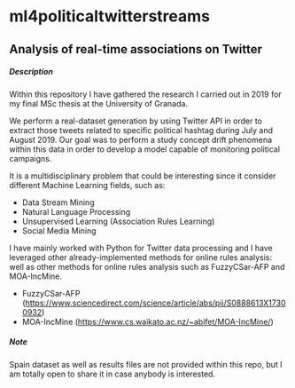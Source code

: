 # ml4politicaltwitterstreams


## Analysis of real-time associations on Twitter


##### Description

Within this repository I have gathered the research I carried out in 2019 for my final MSc thesis at the University of Granada.

We perform a real-dataset generation by using Twitter API in order to extract those tweets related to specific political hashtag during July and August 2019. Our goal was to perform a study concept drift phenomena within this data in order to develop a model capable of monitoring political campaigns.

It is a multidisciplinary problem that could be interesting since it consider different Machine Learning fields, such as:

- Data Stream Mining
- Natural Language Processing
- Unsupervised Learning (Association Rules Learning)
- Social Media Mining

I have mainly worked with Python for Twitter data processing and I have leveraged other already-implemented methods for online rules analysis:
well as other methods for online rules analysis such as FuzzyCSar-AFP and MOA-IncMine. 

- FuzzyCSar-AFP (https://www.sciencedirect.com/science/article/abs/pii/S0888613X17300932)
- MOA-IncMine (https://www.cs.waikato.ac.nz/~abifet/MOA-IncMine/)




##### Note

Spain dataset as well as results files are not provided within this repo, but I am totally open to share it in case anybody is interested.
